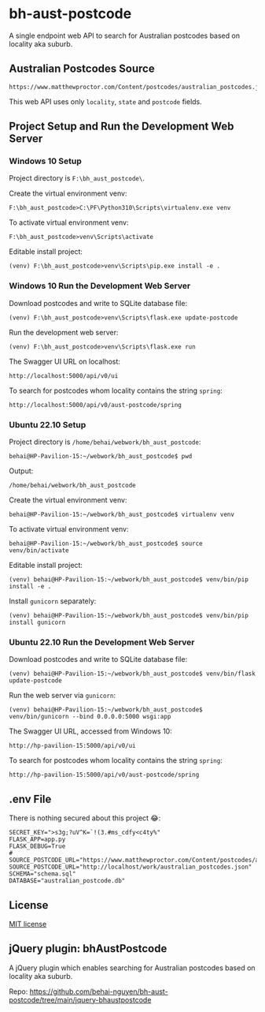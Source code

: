 # bh-aust-postcode

A single endpoint web API to search for Australian postcodes based on locality aka suburb.

## Australian Postcodes Source

```
https://www.matthewproctor.com/Content/postcodes/australian_postcodes.json
```

This web API uses only ``locality``, ``state`` and ``postcode`` fields.

## Project Setup and Run the Development Web Server

### Windows 10 Setup

Project directory is ``F:\bh_aust_postcode\``.

Create the virtual environment venv:

```
F:\bh_aust_postcode>C:\PF\Python310\Scripts\virtualenv.exe venv
```

To activate virtual environment venv:

```
F:\bh_aust_postcode>venv\Scripts\activate
```

Editable install project:

```
(venv) F:\bh_aust_postcode>venv\Scripts\pip.exe install -e .
```

### Windows 10 Run the Development Web Server

Download postcodes and write to SQLite database file:

```
(venv) F:\bh_aust_postcode>venv\Scripts\flask.exe update-postcode
```

Run the development web server:

```
(venv) F:\bh_aust_postcode>venv\Scripts\flask.exe run
```

The Swagger UI URL on localhost:

```
http://localhost:5000/api/v0/ui
```

To search for postcodes whom locality contains the string ``spring``:

```
http://localhost:5000/api/v0/aust-postcode/spring
```

### Ubuntu 22.10 Setup

Project directory is ``/home/behai/webwork/bh_aust_postcode``:

```
behai@HP-Pavilion-15:~/webwork/bh_aust_postcode$ pwd
```

Output:

```
/home/behai/webwork/bh_aust_postcode
```

Create the virtual environment venv:

```
behai@HP-Pavilion-15:~/webwork/bh_aust_postcode$ virtualenv venv
```

To activate virtual environment venv:

```
behai@HP-Pavilion-15:~/webwork/bh_aust_postcode$ source venv/bin/activate
```

Editable install project:

```
(venv) behai@HP-Pavilion-15:~/webwork/bh_aust_postcode$ venv/bin/pip install -e .
```

Install ``gunicorn`` separately:

```
(venv) behai@HP-Pavilion-15:~/webwork/bh_aust_postcode$ venv/bin/pip install gunicorn
```

### Ubuntu 22.10 Run the Development Web Server

Download postcodes and write to SQLite database file:

```
(venv) behai@HP-Pavilion-15:~/webwork/bh_aust_postcode$ venv/bin/flask update-postcode
```

Run the web server via ``gunicorn``:

```
(venv) behai@HP-Pavilion-15:~/webwork/bh_aust_postcode$ venv/bin/gunicorn --bind 0.0.0.0:5000 wsgi:app
```

The Swagger UI URL, accessed from Windows 10:

```
http://hp-pavilion-15:5000/api/v0/ui
```

To search for postcodes whom locality contains the string ``spring``:

```
http://hp-pavilion-15:5000/api/v0/aust-postcode/spring
```

## .env File

There is nothing secured about this project 😂:

```
SECRET_KEY=">s3g;?uV^K=`!(3.#ms_cdfy<c4ty%"
FLASK_APP=app.py
FLASK_DEBUG=True
# SOURCE_POSTCODE_URL="https://www.matthewproctor.com/Content/postcodes/australian_postcodes.json"
SOURCE_POSTCODE_URL="http://localhost/work/australian_postcodes.json"
SCHEMA="schema.sql"
DATABASE="australian_postcode.db"
```

## License

[ MIT license ](https://github.com/behai-nguyen/bh-aust-postcode/blob/main/LICENSE)

## jQuery plugin: bhAustPostcode

A jQuery plugin which enables searching for Australian postcodes based on locality aka suburb.

Repo: https://github.com/behai-nguyen/bh-aust-postcode/tree/main/jquery-bhaustpostcode
